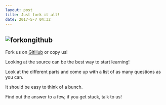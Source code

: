 ```yaml
---
layout: post
title: Just fork it all!
date: 2017-5-7 04:32
---
```

![forkongithub](https://help.github.com/assets/images/site/fork-a-repo.gif)
---
Fork us on [GitHub](https://github.com/qst0/taut.tech) or copy us!

Looking at the source can be the best way to start learning!

Look at the different parts and come up with a list of as many questions as you can.

It should be easy to think of a bunch.

Find out the answer to a few, if you get stuck, talk to us!
